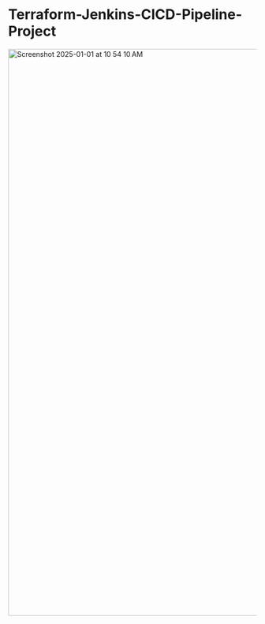 # Terraform-Jenkins-CICD-Pipeline-Project

<img width="1148" alt="Screenshot 2025-01-01 at 10 54 10 AM" src="https://github.com/user-attachments/assets/2cae4a88-9a2a-424c-8a11-e01aba6e2b41" />
